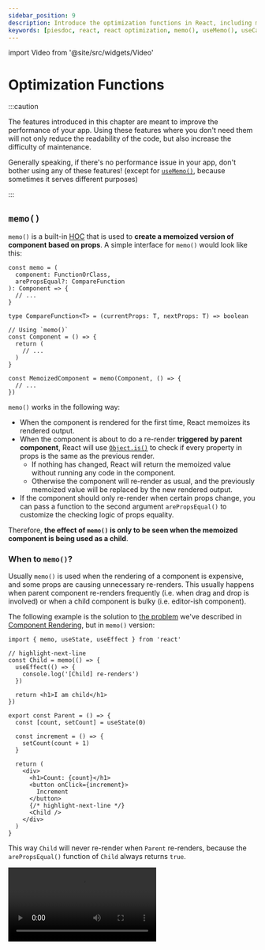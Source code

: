 ```yaml
---
sidebar_position: 9
description: Introduce the optimization functions in React, including memo(), useMemo(), and useCallback().
keywords: [piesdoc, react, react optimization, memo(), useMemo(), useCallback()]
---
```


import Video from '@site/src/widgets/Video'

# Optimization Functions

:::caution

The features introduced in this chapter are meant to improve the performance of your app. Using these features where you don't need them will not only reduce the readability of the code, but also increase the difficulty of maintenance.

Generally speaking, if there's no performance issue in your app, don't bother using any of these features! (except for [`useMemo()`](#usememo), because sometimes it serves different purposes)

:::

## `memo()`

`memo()` is a built-in [HOC](https://reactjs.org/docs/higher-order-components.html) that is used to **create a memoized version of component based on props**. A simple interface for `memo()` would look like this:

```tsx showLineNumbers
const memo = (
  component: FunctionOrClass,
  arePropsEqual?: CompareFunction
): Component => {
  // ...
}

type CompareFunction<T> = (currentProps: T, nextProps: T) => boolean

// Using `memo()`
const Component = () => {
  return (
    // ...
  )
}

const MemoizedComponent = memo(Component, () => {
  // ...
})
```

`memo()` works in the following way:

- When the component is rendered for the first time, React memoizes its rendered output.
- When the component is about to do a re-render **triggered by parent component**, React will use [`Object.is()`](https://developer.mozilla.org/en-US/docs/Web/JavaScript/Reference/Global_Objects/Object/is) to check if every property in props is the same as the previous render.
  - If nothing has changed, React will return the memoized value without running any code in the component.
  - Otherwise the component will re-render as usual, and the previously memoized value will be replaced by the new rendered output.
- If the component should only re-render when certain props change, you can pass a function to the second argument `arePropsEqual()` to customize the checking logic of props equality.

Therefore, **the effect of `memo()` is only to be seen when the memoized component is being used as a child**.

### When to `memo()`?

Usually `memo()` is used when the rendering of a component is expensive, and some props are causing unnecessary re-renders. This usually happens when parent component re-renders frequently (i.e. when drag and drop is involved) or when a child component is bulky (i.e. editor-ish component).

The following example is the solution to [the problem](./component-rendering#rendering-is-recursive) we've described in [Component Rendering](./component-rendering), but in `memo()` version:

```tsx showLineNumbers
import { memo, useState, useEffect } from 'react'

// highlight-next-line
const Child = memo(() => {
  useEffect(() => {
    console.log('[Child] re-renders')
  })

  return <h1>I am child</h1>
})

export const Parent = () => {
  const [count, setCount] = useState(0)

  const increment = () => {
    setCount(count + 1)
  }

  return (
    <div>
      <h1>Count: {count}</h1>
      <button onClick={increment}>
        Increment
      </button>
      {/* highlight-next-line */}
      <Child />
    </div>
  )
}
```

This way `Child` will never re-render when `Parent` re-renders, because the `arePropsEqual()` function of `Child` always returns `true`.

<Video src="/video/react/component-rendering_children-prop.mov" />

:::info

If a component is memoized by `memo()`, is it correct to say that as long as the result of `arePropsEqual()` is truthy, the component will never re-render?

**No, that's not true!** We know that a component re-renders when any [reactive value](./reactive-values) changes, but props is not the only reactive value in a component. `memo()` only functions when the re-render is triggered by parent component, that is, when parent component re-renders. If the re-render is triggered by a non-prop reactive value (i.e. a state), the component will still re-render.

Think of it this way: `memo()` memoizes neither the output HTML nor the snapshot of a component; instead, it acts like a pointer to a specific instance of a component. When the result of `arePropsEqual()` is falsy, a new instance of the component will be created, and the pointer will change from the old instance to new the new one. Therefore, changes that happen in a component can still work without being affected by `memo()`.

:::

## `useMemo()`

:::note

If you've learned Vue, just think of `useMemo()` as `computed()` that doesn't know when to update itself.

:::

`useMemo()` is a built-in hook that is used to **memoize anything you want**. Similar to `useEffect()`, `useMemo()` takes a **callback function** and a **dependency array** as arguments. A simple interface for `useMemo()` would look like this:

```ts showLineNumbers
type useMemo<T> = (
  callback: () => T,
  dependencies: any[],
) => void

// Using `useMemo()`
const something = useMemo(() => {
  return ...
}, [])
```

`useMemo()` works in the following way:

- React calls `callback` and memoizes the result in the first render.
- When the component re-renders, React will use [`Object.is()`](https://developer.mozilla.org/en-US/docs/Web/JavaScript/Reference/Global_Objects/Object/is) to check if every element in `dependencies` is the same between two renders.
  - If all elements are the same, `useMemo()` will return the memoized value.
  - Otherwise `callback` will be called, and and the previously memoized value will be replaced by the new one.

### When to `useMemo()`?

Usually `useMemo()` is used when:

1. Skipping expensive calculations during re-render.
2. Preventing variables from being redeclared during re-render.
3. When `useEffect()` is used with `setState()`.

#### Skipping Expensive Calculations During Re-Render

Sometimes we may want to perform expensive calculations within a component. If these calculations are run during every render, it would then cause noticeable lag during re-render. However, with the help of `useMemo()`, we can ensure that these calculations are only run when certain values change. For example:

```tsx showLineNumbers
import { useState, useMemo } from 'react'

export const Example = () => {
  const [users, setUsers] = useState([
    { id: 1, name: 'User A' },
    { id: 2, name: 'User B' },
    { id: 3, name: 'User C' },
  ])

  // This runs on every render.
  // highlight-start
  const matchedUsers = users.filter(
    (user) => user.name.includes('A')
  )
  // highlight-end

  // This only runs when `users` changes.
  // highlight-start
  const matchedUsers = useMemo(
    () => users.filter((user) => user.name.includes('A')),
    [users]
  )
  // highlight-end

  return (
    // ...
  )
}
```

#### Preventing Variables From Being Redefined During Re-Render

Sometimes we may want to use a non-primitive value (e.g. a function) as a prop for a child component. However, because unmemoized values are redeclared during re-render, they will actually point to different objects in each render, which can cause the `memo()` on the children to lose its effectiveness.

To solve this problem, we can use `useMemo()` to memoize the value so that we always get the same object between renders. For example:

```tsx showLineNumbers
import { useMemo } from 'react'

export const Example = () => {
  // Beware!
  // This object gets redeclared whenever `Example` re-renders.
  // highlight-next-line
  const user = {
    age: 5,
  }

  // This object will not be redeclared when `Example` re-renders.
  // highlight-start
  const user = useMemo(() => ({
    age: 5,
  }), [])
  // highlight-end

  return (
    // ...
  )
}
```

#### When `useEffect()` Is Used With `setState()`

Sometimes we may want to update a state when certain props/states change. In some cases, `useMemo()` would be a better choice than `useEffect()` + `setState()`.

To get straight to the point, this:

```tsx showLineNumbers
import { useState, useMemo } from 'react'

interface IExampleProps {
  keyword: string
}

export const Example = ({ keyword }: IExampleProps) => {
  const [users, setUsers] = useState([
    { id: 1, name: 'User A' },
    { id: 2, name: 'User B' },
    { id: 3, name: 'User C' },
  ])

  // highlight-start
  const matchedUsers = useMemo(
    () => users.filter((user) => user.name.includes(keyword)),
    [keyword]
  )
  // highlight-end

  return (
    // ...
  )
}
```

Would be cleaner than this:

```tsx showLineNumbers
import { useState, useEffect } from 'react'

interface IExampleProps {
  keyword: string
}

export const Example = ({ keyword }: IExampleProps) => {
  const [users, setUsers] = useState([
    { id: 1, name: 'User A' },
    { id: 2, name: 'User B' },
    { id: 3, name: 'User C' },
  ])

  // highlight-start
  const [matchedUsers, setMatchedUsers] = useState([])

  useEffect(() => {
    setMatchedUsers(
      users.filter((user) => user.name.includes(keyword))
    )
  }, [keyword])
  // highlight-end

  return (
    // ...
  )
}
```


:::info

Can we use `useMemo()` to memoize a component?

Yes, we can! Similar to [`memo()`](#memo), the memoized component will still re-render whenever a non-prop reactive value changes. The main difference is `memo()` creates a new instance of the component when the result of `arePropsEqual()` is falsy, while `useMemo()` creates a new instance of the component when `dependencies` changes.

:::

It's important to note that **the `callback` being passed to `useMemo()` should not have side effects**, such as mutating variables or sending API requests. The function should be pure, meaning that it should return the same result for the same set of inputs without impacting any other variables.

## `useCallback()`

`useCallback()` is a built-in hook that is used to **memoize a function**. Similar to `useEffect()`, `useCallback()` takes a **callback function** and a **dependency array** as arguments. A simple interface for `useCallback()` would look like this:

```ts showLineNumbers
type useCallback<T extends Function> = (
  callback: T,
  dependencies: any[],
) => void

// Using `useCallback()`
const myFunction = useCallback(() => {
  // ...
}, [])
```

`useCallback()` works in the following way:

- React memoizes `callback` in the first render.
- When the component re-renders, React will use [`Object.is()`](https://developer.mozilla.org/en-US/docs/Web/JavaScript/Reference/Global_Objects/Object/is) to check if every element in `dependencies` is the same between two renders.
  - If all elements are the same, `useCallback()` will return the memoized value.
  - Otherwise the previously memoized value will be replaced by the new `callback`.

For example:

```tsx showLineNumbers
// highlight-next-line
import { useState, useCallback } from 'react'

export const Example = () => {
  const [count, setCount] = useState(0)

  const increment = () => {
    setCount(count + 1)
  }

  const showCount = () => {
    console.log(count)
  }

  // highlight-next-line
  const memoizedShowCount = useCallback(showCount, [])

  return (
    <div>
      <h1>Count: {count}</h1>
      <button onClick={increment}>
        Increment
      </button>
      <button onClick={showCount}>
        Show Count
      </button>
      {/* highlight-next-line */}
      <button onClick={memoizedShowCount}>
        Show Count (Memoized)
      </button>
    </div>
  )
}
```

<Video src="/video/react/optimization-functions_use-callback-show-count.mov" />

In this example, at the start, "Show Count" and "Show Count (Memoized)" both display `0` in the console after click. After "Increment" is clicked three times, "Show Count" now shows `3`, but "Show Count (Memoized)" still shows `0`.

This happens because in the first render, the value of `count` is `0`, so all `count` in the component are replaced by `0`. Since we didn't put anything in the dependency array of `useCallback()`, the `count` in `memoizedShowCount()` will never be updated, thus shows `0` when called.

:::info

It's worth noting that `useCallback()` does not stop `callback` from being declared again. Instead, it ensures that the value returned refers to the same function as before. For example:

```ts showLineNumbers
import { useCallback } from 'react'

const click = useCallback(
  // highlight-next-line
  () => { ... },
  []
)
```

In this example, `click()` and `() => { ... }` are still being redeclared within every render; it's just that the value returned by `useCallback()` always refers to the same function as before.

:::

### When to `useCallback()`?

Usually `useCallback()` is used when a function is passed down to children as props, or when a function is used as a dependency of an effect. For example:

```tsx showLineNumbers
import { memo, useState } from 'react'

// highlight-next-line
const MemoizedChild = memo(() => {
  // ...
})

export const Example = () => {
  const [count, setCount] = useState(0)

  // highlight-next-line
  const increment = () => {
    setCount(count + 1)
  }

  return (
    <div>
      <h1>Count: {count}</h1>
      <button onClick={increment}>
        Increment
      </button>
      {/* highlight-next-line */}
      <MemoizedChild increment={increment} />
    </div>
  )
}
```

In this example, even if `MemoizedChild` is already wrapped in `memo()`, it'll still re-render when `Example` re-renders.

<Video src="/video/react/optimization-functions_use-callback-before.mov" />

This is because every time `Example` re-renders, `increment()` will be redeclared; since `increment()` is a non-primitive value, it'll actually point to a different value after being redeclared, causing `memo()` to think that `increment()` has changed between renders.

To solve this problem, we can wrap `increment()` inside `useCallback()` so that it can point to the same value when `Example` re-renders:

```tsx showLineNumbers
// highlight-next-line
import { memo, useState, useCallback } from 'react'

const MemoizedChild = memo(() => {
  // ...
})

export const Example = () => {
  const [count, setCount] = useState(0)

  // highlight-start
  const increment = useCallback(() => {
    setCount(prev => prev + 1)
  }, [])
  // highlight-end

  return (
    <div>
      <h1>Count: {count}</h1>
      <button onClick={increment}>
        Increment
      </button>
      {/* highlight-next-line */}
      <MemoizedChild increment={increment} />
    </div>
  )
}
```

Notice how we pass an [updater function](./use-state-in-depth#updater-functions) to `setCount()` so that we don't need to put `count` in the dependency array of `useCallback()`. This way the `increment()` being passed to `MemoizedChild` is guaranteed to be consistent in each render, allowing `memo()` to work properly.

<Video src="/video/react/optimization-functions_use-callback-after.mov" />

:::info

You might have noticed that `useCallback()` is very similar to `useMemo()`, and indeed it is! You can use `useMemo()` to memoize a function, however, that'll somehow make our code slightly difficult to read. For example:

```ts showLineNumbers
import { useMemo } from 'react'

// This one is slightly difficult to read.
const increment = useMemo(() => () => {
  setCount(prev => prev + 1)
}, [])

// This one is more readable, but does the same thing
// with `useCallback()`.
const increment = useMemo(() => {
  return () => {
    setCount(prev => prev + 1)
  }
}, [])
```

While you can make it prettier by doing an explicit return (which is actually not bad!), that'll just do the same thing as `useCallback()`. In short, just think of `useCallback()` as `useMemo()` that **returns the callback function itself instead of the result of callback function**:

```ts showLineNumbers
import { useMemo } from 'react'

const useCallback = (callback: () => any, dependencies: any[]) => {
  return useMemo(
    // highlight-next-line
    () => callback,
    dependencies
  )
}
```

:::

:::caution

We have to say this again: **try not to use these features where you don't need them**!

:::